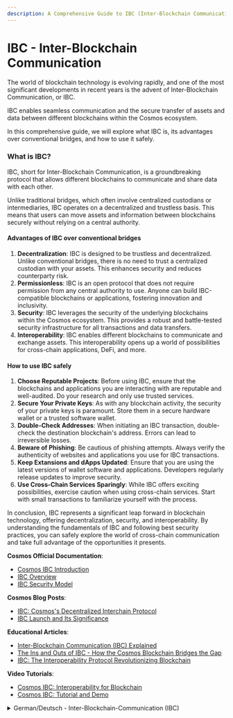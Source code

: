 ```yaml
---
description: A Comprehensive Guide to IBC (Inter-Blockchain Communication) and Secure Usage
---
```


# IBC - Inter-Blockchain Communication

The world of blockchain technology is evolving rapidly, and one of the most significant developments in recent years is the advent of Inter-Blockchain Communication, or IBC.&#x20;

IBC enables seamless communication and the secure transfer of assets and data between different blockchains within the Cosmos ecosystem.&#x20;

In this comprehensive guide, we will explore what IBC is, its advantages over conventional bridges, and how to use it safely.

### What is IBC?

IBC, short for Inter-Blockchain Communication, is a groundbreaking protocol that allows different blockchains to communicate and share data with each other.&#x20;

Unlike traditional bridges, which often involve centralized custodians or intermediaries, IBC operates on a decentralized and trustless basis. This means that users can move assets and information between blockchains securely without relying on a central authority.

#### Advantages of IBC over conventional bridges

1. **Decentralization**: IBC is designed to be trustless and decentralized. Unlike conventional bridges, there is no need to trust a centralized custodian with your assets. This enhances security and reduces counterparty risk.
2. **Permissionless**: IBC is an open protocol that does not require permission from any central authority to use. Anyone can build IBC-compatible blockchains or applications, fostering innovation and inclusivity.
3. **Security**: IBC leverages the security of the underlying blockchains within the Cosmos ecosystem. This provides a robust and battle-tested security infrastructure for all transactions and data transfers.
4. **Interoperability**: IBC enables different blockchains to communicate and exchange assets. This interoperability opens up a world of possibilities for cross-chain applications, DeFi, and more.

#### How to use IBC safely

1. **Choose Reputable Projects**: Before using IBC, ensure that the blockchains and applications you are interacting with are reputable and well-audited. Do your research and only use trusted services.
2. **Secure Your Private Keys**: As with any blockchain activity, the security of your private keys is paramount. Store them in a secure hardware wallet or a trusted software wallet.
3. **Double-Check Addresses**: When initiating an IBC transaction, double-check the destination blockchain's address. Errors can lead to irreversible losses.
4. **Beware of Phishing**: Be cautious of phishing attempts. Always verify the authenticity of websites and applications you use for IBC transactions.
5. **Keep Extansions and dApps Updated**: Ensure that you are using the latest versions of wallet software and applications. Developers regularly release updates to improve security.
6. **Use Cross-Chain Services Sparingly**: While IBC offers exciting possibilities, exercise caution when using cross-chain services. Start with small transactions to familiarize yourself with the process.

In conclusion, IBC represents a significant leap forward in blockchain technology, offering decentralization, security, and interoperability. By understanding the fundamentals of IBC and following best security practices, you can safely explore the world of cross-chain communication and take full advantage of the opportunities it presents.



**Cosmos Official Documentation**:

* [Cosmos IBC Introduction](https://docs.cosmos.network/v0.44/ibc/intro/intro.html)
* [IBC Overview](https://cosmos.network/docs/spec/ibc/overview.html)
* [IBC Security Model](https://cosmos.network/docs/spec/ibc/ibc.html#security-model)

**Cosmos Blog Posts**:

* [IBC: Cosmos's Decentralized Interchain Protocol](https://blog.cosmos.network/ibc-cosmos-s-decentralized-interchain-protocol-a9c92ff7af42)
* [IBC Launch and Its Significance](https://blog.cosmos.network/ibc-launch-and-its-significance-49a123149a18)

**Educational Articles**:

* [Inter-Blockchain Communication (IBC) Explained](https://academy.binance.com/en/articles/inter-blockchain-communication-ibc-explained)
* [The Ins and Outs of IBC - How the Cosmos Blockchain Bridges the Gap](https://coinmarketcap.com/alexandria/article/the-ins-and-outs-of-ibc-how-the-cosmos-blockchain-bridges-the-gap)
* [IBC: The Interoperability Protocol Revolutionizing Blockchain](https://cointelegraph.com/bitcoin-for-beginners/what-are-blockchains/ibc-the-interoperability-protocol-revolutionizing-blockchain)

**Video Tutorials**:

* [Cosmos IBC: Interoperability for Blockchain](https://www.youtube.com/watch?v=6cQh9xlL1oI)
* [Cosmos IBC: Tutorial and Demo](https://www.youtube.com/watch?v=eC4Jss8iAB0)



<details>

<summary>German/Deutsch - Inter-Blockchain-Communication (IBC)</summary>

Ein umfassender Leitfaden zur IBC (Inter-Blockchain-Kommunikation) und deren sicherer Nutzung

Die Welt der Blockchain-Technologie entwickelt sich rasant, und eine der wichtigsten Entwicklungen der letzten Jahre ist die Einführung der Inter-Blockchain-Kommunikation (IBC).&#x20;

IBC ermöglicht eine nahtlose Kommunikation und die sichere Übertragung von Vermögenswerten und Daten zwischen verschiedenen Blockchains innerhalb des Cosmos-Ökosystems.&#x20;

In diesem umfassenden Leitfaden erfahren Sie, was IBC ist, welche Vorteile es gegenüber herkömmlichen Brücken hat und wie Sie es sicher nutzen können.&#x20;

### Was ist IBC?

IBC, kurz für Inter-Blockchain Communication, ist ein bahnbrechendes Protokoll, das es verschiedenen Blockchains ermöglicht, miteinander zu kommunizieren und Daten auszutauschen.&#x20;

Im Gegensatz zu herkömmlichen Brücken, die oft zentralisierte Verwahrer oder Vermittler einbeziehen, arbeitet IBC auf einer dezentralen und vertrauenslosen Basis. Das bedeutet, dass Nutzer Vermögenswerte und Informationen sicher zwischen Blockchains bewegen können, ohne sich auf eine zentrale Behörde verlassen zu müssen.

#### Vorteile von IBC gegenüber herkömmlichen Brücken&#x20;

1. **Dezentralisierung:** IBC ist vertrauenslos nutzbar und dezentralisiert. Im Gegensatz zu konventionellen Bridges müssen Sie Ihr Vermögen nicht einer zentralen Verwahrstelle anvertrauen. Dies erhöht die Sicherheit und reduziert das Gegenparteirisiko.&#x20;
2. **Genehmigungsfrei:** IBC ist ein offenes Protokoll, das keine Erlaubnis von einer zentralen Akteur benötigt, um verwendet zu werden. Jeder kann IBC-kompatible Blockchains oder Anwendungen entwickeln, was Innovation und Inklusivität begünstigt.&#x20;
3. **Sicherheit:** IBC nutzt die Sicherheit der zugrunde liegenden Blockchains innerhalb des Cosmos-Ökosystems. Dies bietet eine robuste und erprobte Sicherheitsinfrastruktur für alle Transaktionen und Datenübertragungen.&#x20;
4. **Interoperabilität:** IBC ermöglicht es verschiedenen Blockchains, miteinander zu kommunizieren und Vermögenswerte auszutauschen. Diese Interoperabilität eröffnet eine Welt der Möglichkeiten für kettenübergreifende Anwendungen, DeFi und mehr.

#### Wie man IBC sicher verwendet

1. Wählen Sie seriöse Projekte: Bevor Sie IBC nutzen, stellen Sie sicher, dass die Blockchains und Anwendungen, mit denen Sie interagieren, seriös und gut geprüft sind. Stellen Sie Nachforschungen an und verwenden Sie nur vertrauenswürdige Dienste.&#x20;
2. Sichern Sie Ihre privaten Schlüssel: Wie bei jeder Blockchain-Aktivität ist die Sicherheit Ihrer privaten Schlüssel von größter Bedeutung. Bewahren Sie sie in einer sicheren Hardware-Wallet oder einer vertrauenswürdigen Software-Wallet auf.&#x20;
3. Überprüfen Sie Adressen doppelt: Wenn Sie eine IBC-Transaktion einleiten, überprüfen Sie die Adresse der Ziel-Blockchain doppelt. Fehler können zu unwiderruflichen Verlusten führen.&#x20;
4. Vorsicht vor Phishing: Seien Sie vorsichtig bei Phishing-Versuchen. Überprüfen Sie immer die Authentizität von Websites und Anwendungen, die Sie für IBC-Transaktionen verwenden.&#x20;
5. Halten Sie Erweiterungen und dApps auf dem neuesten Stand: Stellen Sie sicher, dass Sie die neuesten Versionen der Wallet-Software und Anwendungen verwenden. Die Entwickler veröffentlichen regelmäßig Updates, um die Sicherheit zu verbessern.&#x20;
6. Verwenden Sie Cross-Chain-Dienste sparsam: Obwohl IBC aufregende Möglichkeiten bietet, sollten Sie bei der Nutzung von kettenübergreifenden Diensten vorsichtig sein. Beginnen Sie mit kleinen Transaktionen, um sich mit dem Prozess vertraut zu machen.

Weitere Sicherheitstipps findest du in unserem Beitrag "Wie du deine Wallet absicherst"

Zusammenfassend lässt sich sagen, dass IBC einen bedeutenden Fortschritt in der Blockchain-Technologie darstellt, der Dezentralisierung, Sicherheit und Interoperabilität bietet.&#x20;

Wenn du die Grundlagen von IBC verstehst und die besten Sicherheitspraktiken befolgst, kannst du die Welt Blockchain-übergreifender Kommunikation sicher erkunden und die damit verbundenen Möglichkeiten voll ausschöpfen.



**Offizielle Cosmos Dokumentation**:

* [Cosmos IBC Introduction](https://docs.cosmos.network/v0.44/ibc/intro/intro.html)
* [IBC Overview](https://cosmos.network/docs/spec/ibc/overview.html)
* [IBC Security Model](https://cosmos.network/docs/spec/ibc/ibc.html#security-model)

**Cosmos Blog-Posts**:

* [IBC: Cosmos's Decentralized Interchain Protocol](https://blog.cosmos.network/ibc-cosmos-s-decentralized-interchain-protocol-a9c92ff7af42)
* [IBC Launch and Its Significance](https://blog.cosmos.network/ibc-launch-and-its-significance-49a123149a18)

**Lehrreiche Artikel**

* [Inter-Blockchain Communication (IBC) Explained](https://academy.binance.com/en/articles/inter-blockchain-communication-ibc-explained)
* [The Ins and Outs of IBC - How the Cosmos Blockchain Bridges the Gap](https://coinmarketcap.com/alexandria/article/the-ins-and-outs-of-ibc-how-the-cosmos-blockchain-bridges-the-gap)
* [IBC: The Interoperability Protocol Revolutionizing Blockchain](https://cointelegraph.com/bitcoin-for-beginners/what-are-blockchains/ibc-the-interoperability-protocol-revolutionizing-blockchain)

**Video Tutorials**:

* [Cosmos IBC: Interoperability for Blockchain](https://www.youtube.com/watch?v=6cQh9xlL1oI)
* [Cosmos IBC: Tutorial and Demo](https://www.youtube.com/watch?v=eC4Jss8iAB0)

</details>
